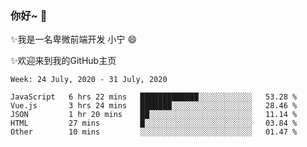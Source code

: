 ### 你好~  👋

✨我是一名卑微前端开发 小宁 😄

✨欢迎来到我的GitHub主页
<!--
**7148505/7148505** is a ✨ _special_ ✨ repository because its `README.md` (this file) appears on your GitHub profile.

Here are some ideas to get you started:

- 🔭 I’m currently working on ...
- 🌱 I’m currently learning ...
- 👯 I’m looking to collaborate on ...
- 🤔 I’m looking for help with ...
- 💬 Ask me about ...
- 📫 How to reach me: ...
- 😄 Pronouns: ...
- ⚡ Fun fact: ...
-->

<!--START_SECTION:waka-->
```text
Week: 24 July, 2020 - 31 July, 2020

JavaScript   6 hrs 22 mins   █████████████░░░░░░░░░░░░   53.28 % 
Vue.js       3 hrs 24 mins   ███████░░░░░░░░░░░░░░░░░░   28.46 % 
JSON         1 hr 20 mins    ██░░░░░░░░░░░░░░░░░░░░░░░   11.14 % 
HTML         27 mins         █░░░░░░░░░░░░░░░░░░░░░░░░   03.84 % 
Other        10 mins         ░░░░░░░░░░░░░░░░░░░░░░░░░   01.47 %
```
<!--END_SECTION:waka-->